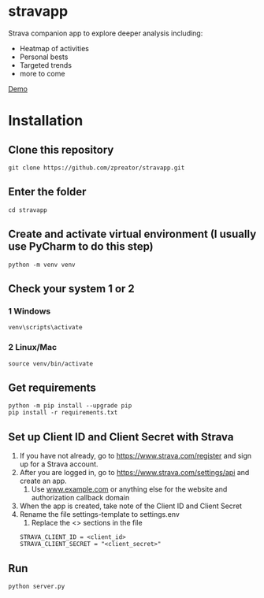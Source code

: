 # stravapp

Strava companion app to explore deeper analysis including:
- Heatmap of activities
- Personal bests
- Targeted trends
- more to come

[Demo](http://stravapp-dev-99f4f17c9e2f.herokuapp.com/dashboard)

# Installation

## Clone this repository
```commandline
git clone https://github.com/zpreator/stravapp.git
```

## Enter the folder
```commandline
cd stravapp
```

## Create and activate virtual environment (I usually use PyCharm to do this step)
```commandline
python -m venv venv
```

## Check your system 1 or 2
### 1 Windows
```commandline
venv\scripts\activate
```

### 2 Linux/Mac
```commandline
source venv/bin/activate
```
## Get requirements
```commandline
python -m pip install --upgrade pip
pip install -r requirements.txt
```

## Set up Client ID and Client Secret with Strava
1. If you have not already, go to https://www.strava.com/register and sign up for a Strava account.
2. After you are logged in, go to https://www.strava.com/settings/api and create an app.
   1. Use www.example.com or anything else for the website and authorization callback domain
3. When the app is created, take note of the Client ID and Client Secret
4. Rename the file settings-template to settings.env 
   1. Replace the <> sections in the file
   ```
   STRAVA_CLIENT_ID = <client_id>
   STRAVA_CLIENT_SECRET = "<client_secret>"
   ```
   
## Run
```commandline
python server.py
```
